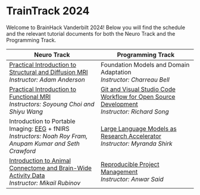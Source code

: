 # TrainTrack 2024

Welcome to BrainHack Vanderbilt 2024! Below you will find the schedule and the relevant tutorial documents for both the Neuro Track and the Programming Track.

| Neuro Track | Programming Track |
|-------------|-------------------|
| [Practical Introduction to Structural and Diffusion MRI](https://github.com/brainhack-vandy/traintrack/blob/main/structural_and_diffusion_mri.pptx) <br> _Instructor: Adam Anderson_ | Foundation Models and Domain Adaptation <br> _Instructor: Charreau Bell_ |
| [Practical Introduction to Functional MRI](https://github.com/brainhack-vandy/practical-introduction-to-functional-MRI) <br> _Instructors: Soyoung Choi and Shiyu Wang_ | [Git and Visual Studio Code Workflow for Open Source Development](https://github.com/brainhack-vandy/git-vscode-workflow-for-open-source-development) <br> _Instructor: Richard Song_ |
| Introduction to Portable Imaging: [EEG](https://github.com/brainhack-vandy/introduction-to-portable-imaging-EEG) + fNIRS <br> _Instructors: Noah Roy Fram, Anupam Kumar and Seth Crawford_ | [Large Language Models as Research Accelerator](https://github.com/brainhack-vandy/large-language-models-as-research-accelerator) <br> _Instructor: Myranda Shirk_ |
| [Introduction to Animal Connectome and Brain-Wide Activity Data](https://github.com/brainhack-vandy/introduction-to-animal-connectome-and-brain-wide-activity-data) <br> _Instructor: Mikail Rubinov_ | [Reproducible Project Management](https://github.com/brainhack-vandy/NeuroPreprocessing) <br> _Instructor: Anwar Said_ |
